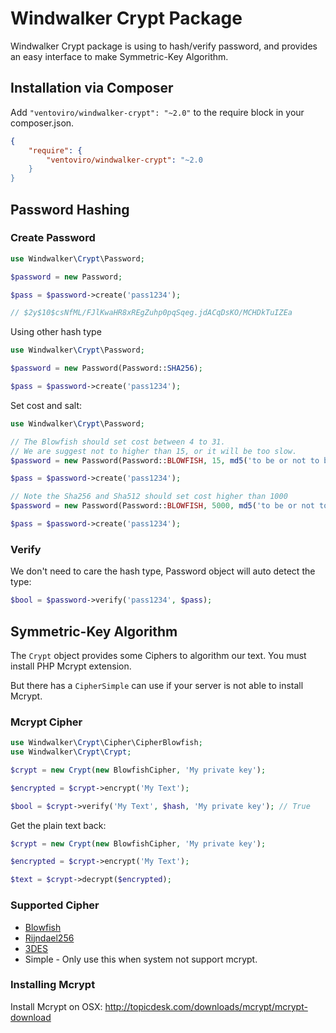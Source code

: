 # Windwalker Crypt Package

Windwalker Crypt package is using to hash/verify password, and provides an easy interface to make Symmetric-Key Algorithm.

## Installation via Composer

Add `"ventoviro/windwalker-crypt": "~2.0"` to the require block in your composer.json.

``` json
{
    "require": {
        "ventoviro/windwalker-crypt": "~2.0
    }
}
```

## Password Hashing

### Create Password

``` php
use Windwalker\Crypt\Password;

$password = new Password;

$pass = $password->create('pass1234');

// $2y$10$csNfML/FJlKwaHR8xREgZuhp0pqSqeg.jdACqDsKO/MCHDkTuIZEa
```

Using other hash type

``` php
use Windwalker\Crypt\Password;

$password = new Password(Password::SHA256);

$pass = $password->create('pass1234');
```

Set cost and salt:

``` php
use Windwalker\Crypt\Password;

// The Blowfish should set cost between 4 to 31.
// We are suggest not to higher than 15, or it will be too slow.
$password = new Password(Password::BLOWFISH, 15, md5('to be or not to be.'));

$pass = $password->create('pass1234');

// Note the Sha256 and Sha512 should set cost higher than 1000
$password = new Password(Password::BLOWFISH, 5000, md5('to be or not to be.'));

$pass = $password->create('pass1234');
```

### Verify

We don't need to care the hash type, Password object will auto detect the type:

``` php
$bool = $password->verify('pass1234', $pass);
```

## Symmetric-Key Algorithm

The `Crypt` object provides some Ciphers to algorithm our text. You must install PHP Mcrypt extension.

But there has a `CipherSimple` can use if your server is not able to install Mcrypt.

### Mcrypt Cipher

``` php
use Windwalker\Crypt\Cipher\CipherBlowfish;
use Windwalker\Crypt\Crypt;

$crypt = new Crypt(new BlowfishCipher, 'My private key');

$encrypted = $crypt->encrypt('My Text');

$bool = $crypt->verify('My Text', $hash, 'My private key'); // True
```

Get the plain text back:

``` php
$crypt = new Crypt(new BlowfishCipher, 'My private key');

$encrypted = $crypt->encrypt('My Text');

$text = $crypt->decrypt($encrypted);
```

### Supported Cipher

- [Blowfish](http://en.wikipedia.org/wiki/Blowfish_(cipher))
- [Rijndael256](http://en.wikipedia.org/wiki/Advanced_Encryption_Standard)
- [3DES](http://en.wikipedia.org/wiki/Triple_DES)
- Simple - Only use this when system not support mcrypt. 

### Installing Mcrypt

Install Mcrypt on OSX: http://topicdesk.com/downloads/mcrypt/mcrypt-download
